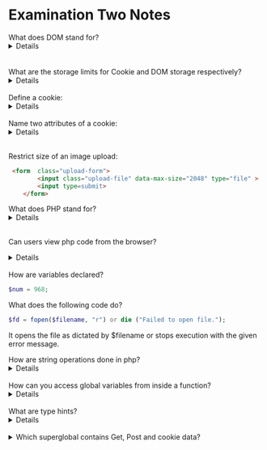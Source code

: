 # Examination Two Notes

<summary>
What does DOM stand for?
<details>
Document Object Model
</details><br>
<br>
What are the storage limits for Cookie and DOM storage respectively?
<details>
* Cookie: 4Kb<br>
* DOM: 50Mb
</details><br>
Define a cookie:
<details>
A cookie is stored on a user's computer as to remember information about the user.
<br>
They can be used for persistent logins or maybe caching user preferences.
</details><br>
Name two attributes of a cookie:
<details>
* Secure<br>
* HTTPOnly<br>
</details><br>
</summary>

Restrict size of an image upload:
```html
 <form  class="upload-form">
        <input class="upload-file" data-max-size="2048" type="file" >
        <input type=submit>
    </form>
```

<summary>
What does PHP stand for?
<details>
Hypertext Preprocessor!
</details><br>

Can users view php code from the browser?
<details>
No! Unlike js ; php is a prepocessor and everything is done on the servers side.
</details><br>
</summary>
How are variables declared?
<br>

```php
$num = 968;
```

What does the following code do?

```php
$fd = fopen($filename, "r") or die ("Failed to open file.");
```

It opens the file as dictated by $filename or stops execution with the given error message.

<summary>
How are string operations done in php?
<details>
* strcmp: Compares two strings.<br>
* strstr: Finds a substring within another string.<br>
* strlen: Returns the length of a string.<br>
* strcpy: Copies one string into another one.<br>
</details><br>
How can you access global variables from inside a function?
<details>
Use the superglobal $GLOBALS or the keyword global.
</details><br>
What are type hints?
<details>
Typehints are keywords for specifying types of arguments inside a function prototype.
</details><br>
</summary>


<details>
```php
$_REQUEST
```
<summary>Which superglobal contains Get, Post and cookie data?</summary>
</details>
